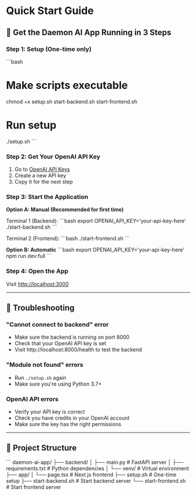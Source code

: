 # Quick Start Guide

## 🚀 Get the Daemon AI App Running in 3 Steps

### Step 1: Setup (One-time only)
\`\`\`bash
# Make scripts executable
chmod +x setup.sh start-backend.sh start-frontend.sh

# Run setup
./setup.sh
\`\`\`

### Step 2: Get Your OpenAI API Key
1. Go to [OpenAI API Keys](https://platform.openai.com/api-keys)
2. Create a new API key
3. Copy it for the next step

### Step 3: Start the Application

**Option A: Manual (Recommended for first time)**

Terminal 1 (Backend):
\`\`\`bash
export OPENAI_API_KEY='your-api-key-here'
./start-backend.sh
\`\`\`

Terminal 2 (Frontend):
\`\`\`bash
./start-frontend.sh
\`\`\`

**Option B: Automatic**
\`\`\`bash
export OPENAI_API_KEY='your-api-key-here'
npm run dev:full
\`\`\`

### Step 4: Open the App
Visit [http://localhost:3000](http://localhost:3000)

---

## 🔧 Troubleshooting

### "Cannot connect to backend" error
- Make sure the backend is running on port 8000
- Check that your OpenAI API key is set
- Visit http://localhost:8000/health to test the backend

### "Module not found" errors
- Run `./setup.sh` again
- Make sure you're using Python 3.7+

### OpenAI API errors
- Verify your API key is correct
- Check you have credits in your OpenAI account
- Make sure the key has the right permissions

---

## 📁 Project Structure
\`\`\`
daemon-ai-app/
├── backend/
│   ├── main.py          # FastAPI server
│   ├── requirements.txt # Python dependencies
│   └── venv/           # Virtual environment
├── app/
│   └── page.tsx        # Next.js frontend
├── setup.sh            # One-time setup
├── start-backend.sh    # Start backend server
└── start-frontend.sh   # Start frontend server
